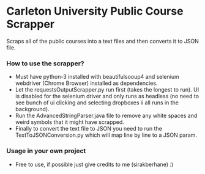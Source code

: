 # Carleton University Public Course Scrapper
Scraps all of the public courses into a text files and then converts it to JSON file.

### How to use the scrapper?
* Must have python-3 installed with beautifulsooup4 and selenium webdriver (Chrome Browser) installed as dependencies.
* Let the requestsOutputScrapper.py run first (takes the longest to run). UI is disabled for the selenium driver and only runs as headless (no need to see bunch of ui clicking and selecting dropboxes ii all runs in the background).
* Run the AdvancedStringParser.java file to remove any white spaces and weird symbols that it might have scrapped.
* Finally to convert the text file to JSON you need to run the TextToJSONConversion.py which will map line by line to a JSON param.

### Usage in your own project
* Free to use, if possible just give credits to me (sirakberhane) :) 
